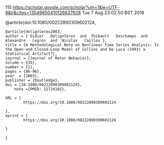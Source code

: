 115
https://scholar.google.com/scholar?um=1&ie=UTF-8&lr&cites=13549850410126637628
Tue  7 Aug 23:02:50 BST 2018





@article{doi:10.1080/00222890309602124,

```
@article{delignleres2003,
author = { Didier   Delignlères  and  Thibault   Deschamps  and  Alexandre   Legros  and  Nicolas   Caillou },
title = {A Methodological Note on Nonlinear Time Series Analysis: Is the Open-and Closed-Loop Model of Collins and De Luca (1993) a Statistical Artifact?},
journal = {Journal of Motor Behavior},
volume = {35},
number = {1},
pages = {86-96},
year  = {2003},
publisher = {Routledge},
doi = {10.1080/00222890309602124},
    note ={PMID: 12724102},

URL = { 
        https://doi.org/10.1080/00222890309602124
    
},
eprint = { 
        https://doi.org/10.1080/00222890309602124
    
}

}
```



